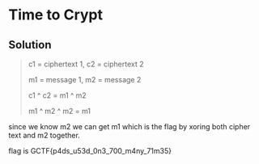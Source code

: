 # Time to Crypt

## Solution

> c1 = ciphertext 1, c2 = ciphertext 2
>
> m1 = message 1, m2 = message 2
>
> c1 ^ c2 = m1 ^ m2
>
> m1 ^ m2 ^ m2 = m1

since we know m2 we can get m1 which is the flag by xoring both cipher text and m2 together.

flag is GCTF{p4ds_u53d\_0n3\_700\_m4ny_71m35}